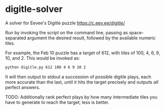 # digitle-solver
A solver for Eevee's Digitle puzzle https://c.eev.ee/digitle/

Run by invoking the script on the command line,
passing as space-separated argument
the desired result, followed by the available numeric tiles.

For example, the Feb 10 puzzle has a target of 612,
with tiles of 100, 4, 6, 9, 10, and 2.
This would be invoked as:

```sh
python digitle.py 612 100 4 6 9 10 2
```

It will then output to stdout a succession of possible digitle plays,
each more accurate than the last,
until it hits the target precisely
and outputs *all* perfect answers.

TODO: Additionally rank perfect plays by how many intermediate tiles you have to generate to reach the target; less is better.